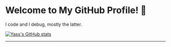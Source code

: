 # Welcome to My GitHub Profile! 👋

I code and I debug, mostly the latter.

[![Yass's GitHub stats](https://github-readme-stats.vercel.app/api?username=twiney94&theme=ambient_gradient)](https://github.com/anuraghazra/github-readme-stats&theme=ambient_gradient)

---
